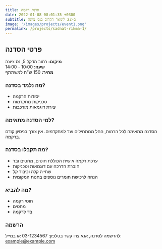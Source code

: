 ```yaml
---
title: סדנת רקמה
date: 2022-01-08 08:01:35 +0300
subtitle: ב-22 לינואר הקרוב בנס ציונה
image: '/images/projects/event1.png'
permalink: /projects/sadnat-rikma-1/
---
```


## פרטי הסדנה

**מיקום:** רחוב הדקל 5, נס ציונה  
**שעה:** 10:00 - 14:00  
**מחיר:** 150 ש"ח למשתתף  

### מה נלמד בסדנה?

- יסודות הרקמה
- טכניקות מתקדמות
- יצירת דוגמאות מורכבות

### למי הסדנה מתאימה?

הסדנה מתאימה לכל הרמות, החל ממתחילים ועד למתקדמים. אין צורך בניסיון קודם ברקמה.

### מה תקבלו בסדנה?

- ערכת רקמה אישית הכוללת חוטים, מחטים ובד
- חוברת הדרכה עם דוגמאות וטכניקות
- שתייה קלה וכיבוד קל
- הנחה לרכישת חומרים נוספים בחנות המקומית

### מה להביא?

- חוטי רקמה
- מחטים
- בד לרקמה

### הרשמה

להרשמה לסדנה, אנא צרו קשר בטלפון: 03-1234567 או במייל: example@example.com